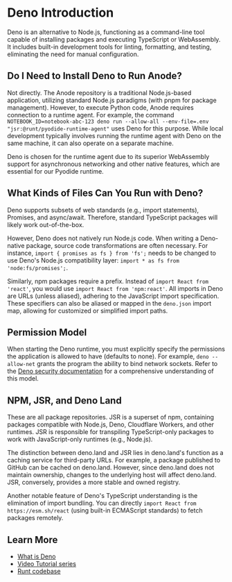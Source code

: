 # Deno Introduction

Deno is an alternative to Node.js, functioning as a command-line tool capable of installing packages and executing TypeScript or WebAssembly. It includes built-in development tools for linting, formatting, and testing, eliminating the need for manual configuration.

## Do I Need to Install Deno to Run Anode?

Not directly. The Anode repository is a traditional Node.js-based application, utilizing standard Node.js paradigms (with pnpm for package management). However, to execute Python code, Anode requires connection to a runtime agent. For example, the command `NOTEBOOK_ID=notebook-abc-123 deno run --allow-all --env-file=.env "jsr:@runt/pyodide-runtime-agent"` uses Deno for this purpose. While local development typically involves running the runtime agent with Deno on the same machine, it can also operate on a separate machine.

Deno is chosen for the runtime agent due to its superior WebAssembly support for asynchronous networking and other native features, which are essential for our Pyodide runtime.

## What Kinds of Files Can You Run with Deno?

Deno supports subsets of web standards (e.g., import statements), Promises, and async/await. Therefore, standard TypeScript packages will likely work out-of-the-box.

However, Deno does not natively run Node.js code. When writing a Deno-native package, source code transformations are often necessary. For instance, `import { promises as fs } from 'fs';` needs to be changed to use Deno's Node.js compatibility layer: `import * as fs from 'node:fs/promises';`.

Similarly, npm packages require a prefix. Instead of `import React from 'react'`, you would use `import React from 'npm:react'`. All imports in Deno are URLs (unless aliased), adhering to the JavaScript import specification. These specifiers can also be aliased or mapped in the `deno.json` import map, allowing for customized or simplified import paths.

## Permission Model

When starting the Deno runtime, you must explicitly specify the permissions the application is allowed to have (defaults to none). For example, `deno --allow-net` grants the program the ability to bind network sockets. Refer to the [Deno security documentation](https://docs.deno.com/runtime/fundamentals/security/) for a comprehensive understanding of this model.

## NPM, JSR, and Deno Land

These are all package repositories. JSR is a superset of npm, containing packages compatible with Node.js, Deno, Cloudflare Workers, and other runtimes. JSR is responsible for transpiling TypeScript-only packages to work with JavaScript-only runtimes (e.g., Node.js).

The distinction between deno.land and JSR lies in deno.land's function as a caching service for third-party URLs. For example, a package published to GitHub can be cached on deno.land. However, since deno.land does not maintain ownership, changes to the underlying host will affect deno.land. JSR, conversely, provides a more stable and owned registry.

Another notable feature of Deno's TypeScript understanding is the elimination of import bundling. You can directly `import React from https://esm.sh/react` (using built-in ECMAScript standards) to fetch packages remotely.

## Learn More

- [What is Deno](https://docs.deno.com/examples/what_is_deno/)
- [Video Tutorial series](https://www.youtube.com/watch?v=KPTOo4k8-GE&list=PLvvLnBDNuTEov9EBIp3MMfHlBxaKGRWTe&index=1)
- [Runt codebase](https://github.com/runtimed/runt)
